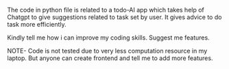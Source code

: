 The code in python file is related to a todo-AI app which takes help of Chatgpt to give suggestions related to task set by user. It gives advice to do task more efficiently. 

Kindly tell me how i can improve my coding skills. 
Suggest me features. 

NOTE- Code is not tested due to very less computation resource in my laptop. But anyone can create frontend and tell me to add more features. 
